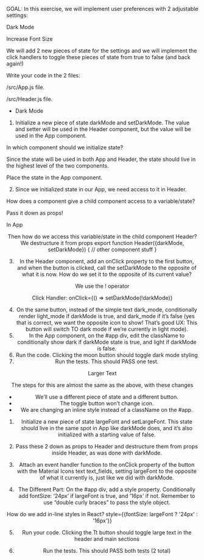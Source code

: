 GOAL: In this exercise, we will implement user preferences with 2 adjustable settings:

Dark Mode

Increase Font Size

We will add 2 new pieces of state for the settings and we will implement the click handlers to toggle these pieces of state from true to false (and back again!)

Write your code in the 2 files:

/src/App.js file.

/src/Header.js file.

- Dark Mode

1. Initialize a new piece of state darkMode and setDarkMode. The value and setter will be used in the Header component, but the value will be used in the App component.

In which component should we initialize state?

Since the state will be used in both App and Header, the state should live in the highest level of the two components.

Place the state in the App component.

2. Since we initialized state in our App, we need access to it in Header.

How does a component give a child component access to a variable/state?

Pass it down as props!

In App

<Header darkMode={darkMode} setDarkMode={setDarkMode} />

Then how do we access this variable/state in the child component Header?
We destructure it from props
export function Header({darkMode, setDarkMode}) {
// other component stuff
}

3. In the Header component, add an onClick property to the first button, and when the button is clicked, call the setDarkMode to the opposite of what it is now.
   How do we set it to the opposite of its current value?

We use the ! operator

Click Handler: onClick={() => setDarkMode(!darkMode)}

4. On the same button, instead of the simple text dark_mode, conditionally render light_mode if darkMode is true, and dark_mode if it’s false (yes that is correct, we want the opposite icon to show! That’s good UX: This button will switch TO dark mode if we’re currently in light mode).
5. In the App component, on the #app div, edit the className to conditionally show dark if darkMode state is true, and light if darkMode is false.
6. Run the code. Clicking the moon button should toggle dark mode styling
7. Run the tests. This should PASS one test.

Larger Text

The steps for this are almost the same as the above, with these changes

- We’ll use a different piece of state and a different button.
- The toggle button won’t change icon.
- We are changing an inline style instead of a className on the #app.

1. Initialize a new piece of state largeFont and setLargeFont. This state should live in the same spot in App like darkMode does, and it’s also initialized with a starting value of false.

2. Pass these 2 down as props to Header and destructure them from props inside Header, as was done with darkMode.

3. Attach an event handler function to the onClick property of the button with the Material Icons text text_fields, setting largeFont to the opposite of what it currently is, just like we did with darkMode.

4. The Different Part: On the #app div, add a style property. Conditionally add fontSize: ‘24px’ if largeFont is true, and ’16px’ if not. Remember to use “double curly braces” to pass the style object.

How do we add in-line styles in React?
style={{fontSize: largeFont ? '24px' : '16px'}}

5. Run your code. Clicking the Tt button should toggle large text in the header and main sections

6. Run the tests. This should PASS both tests (2 total)
